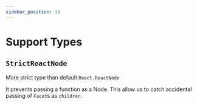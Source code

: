 ```yaml
---
sidebar_position: 10
---
```


# Support Types

## `StrictReactNode`

More strict type than default `React.ReactNode`

It prevents passing a function as a Node. This allow us to catch accidental passing of `Facet`s as `children`.
